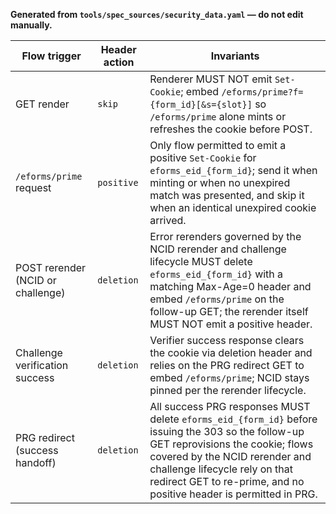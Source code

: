 **Generated from `tools/spec_sources/security_data.yaml` — do not edit manually.**
<!-- BEGIN GENERATED: cookie-header-actions -->
| Flow trigger | Header action | Invariants |
|--------------|---------------|------------|
| <a id="sec-cookie-header-get-render"></a>GET render | `skip` | Renderer MUST NOT emit `Set-Cookie`; embed `/eforms/prime?f={form_id}[&s={slot}]` so `/eforms/prime` alone mints or refreshes the cookie before POST. |
| <a id="sec-cookie-header-prime"></a>`/eforms/prime` request | `positive` | Only flow permitted to emit a positive `Set-Cookie` for `eforms_eid_{form_id}`; send it when minting or when no unexpired match was presented, and skip it when an identical unexpired cookie arrived. |
| <a id="sec-cookie-header-post-rerender"></a>POST rerender (NCID or challenge) | `deletion` | Error rerenders governed by the NCID rerender and challenge lifecycle MUST delete `eforms_eid_{form_id}` with a matching Max-Age=0 header and embed `/eforms/prime` on the follow-up GET; the rerender itself MUST NOT emit a positive header. |
| <a id="sec-cookie-header-challenge-success"></a>Challenge verification success | `deletion` | Verifier success response clears the cookie via deletion header and relies on the PRG redirect GET to embed `/eforms/prime`; NCID stays pinned per the rerender lifecycle. |
| <a id="sec-cookie-header-prg-redirect"></a>PRG redirect (success handoff) | `deletion` | All success PRG responses MUST delete `eforms_eid_{form_id}` before issuing the 303 so the follow-up GET reprovisions the cookie; flows covered by the NCID rerender and challenge lifecycle rely on that redirect GET to re-prime, and no positive header is permitted in PRG. |
<!-- END GENERATED: cookie-header-actions -->

